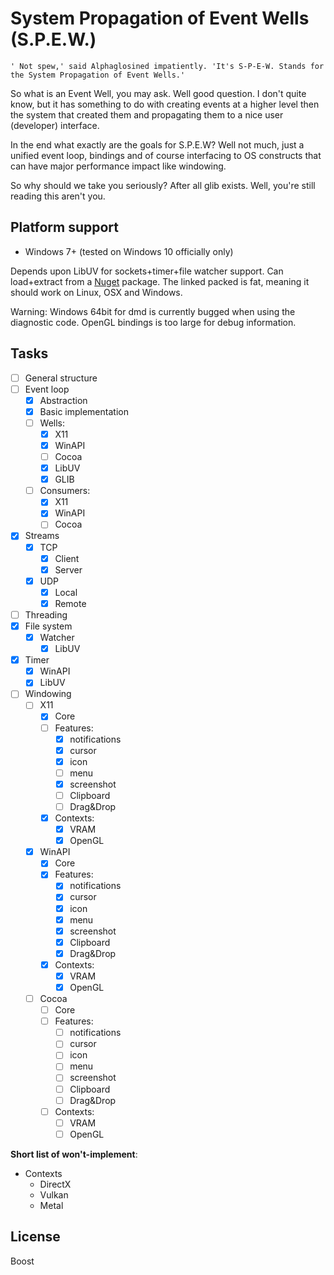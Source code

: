 # System Propagation of Event Wells (S.P.E.W.)

	' Not spew,' said Alphaglosined impatiently. 'It's S-P-E-W. Stands for the System Propagation of Event Wells.'

So what is an Event Well, you may ask. Well good question.
I don't quite know, but it has something to do with creating events at a higher level then the system that created them and propagating them to a nice user (developer) interface.

In the end what exactly are the goals for S.P.E.W?
Well not much, just a unified event loop, bindings and of course interfacing to OS constructs that can have major performance impact like windowing.

So why should we take you seriously? After all glib exists. Well, you're still reading this aren't you.

## Platform support
- Windows 7+ (tested on Windows 10 officially only)

Depends upon LibUV for sockets+timer+file watcher support.
Can load+extract from a [Nuget]() package. The linked packed is fat, meaning it should work on Linux, OSX and Windows.

Warning: Windows 64bit for dmd is currently bugged when using the diagnostic code. OpenGL bindings is too large for debug information.

## Tasks

- [ ] General structure
- [ ] Event loop
  - [x] Abstraction
  - [x] Basic implementation
  - [ ] Wells:
    - [x] X11
    - [x] WinAPI
    - [ ] Cocoa
	- [x] LibUV
    - [x] GLIB
  - [ ] Consumers:
    - [x] X11
    - [x] WinAPI
    - [ ] Cocoa
- [x] Streams
	- [x] TCP
		- [x] Client
		- [x] Server
	- [x] UDP
		- [x] Local
		- [x] Remote
- [ ] Threading
- [x] File system
  - [x] Watcher
      - [x] LibUV
- [x] Timer
  - [x] WinAPI
  - [x] LibUV
- [ ] Windowing
  - [ ] X11
    - [x] Core
    - [ ] Features:
       - [x] notifications
       - [x] cursor
       - [x] icon
       - [ ] menu
       - [x] screenshot
       - [ ] Clipboard
       - [ ] Drag&Drop
    - [x] Contexts:
       - [x] VRAM
       - [x] OpenGL
  - [x] WinAPI
    - [x] Core
    - [x] Features:
       - [x] notifications
       - [x] cursor
       - [x] icon
       - [x] menu
       - [x] screenshot
       - [x] Clipboard
       - [x] Drag&Drop
    - [x] Contexts:
       - [x] VRAM
       - [x] OpenGL
  - [ ] Cocoa
    - [ ] Core
    - [ ] Features:
       - [ ] notifications
       - [ ] cursor
       - [ ] icon
       - [ ] menu
       - [ ] screenshot
       - [ ] Clipboard
       - [ ] Drag&Drop
    - [ ] Contexts:
       - [ ] VRAM
       - [ ] OpenGL

__Short list of won't-implement__:
- Contexts
	- DirectX
	- Vulkan
	- Metal

## License
Boost

